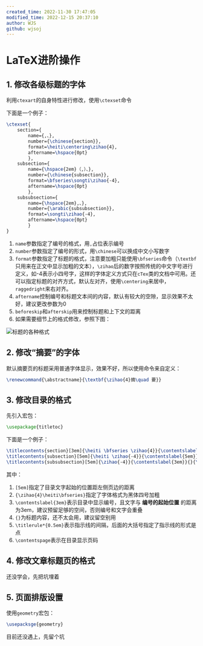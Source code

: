 ```yaml
---
created_time: 2022-11-30 17:47:05
modified_time: 2022-12-15 20:37:10
author: WJS
github: wjsoj
---
```

# LaTeX进阶操作

## 1. 修改各级标题的字体

利用`ctexart`的自身特性进行修改，使用`\ctexset`命令

下面是一个例子：

```latex
\ctexset{
    section={   
        name={,、},
        number={\chinese{section}},
        format=\heiti\centering\zihao{4},
        aftername=\hspace{0pt}
        },
    subsection={   
        name={\hspace{2em}（,）、},
        number={\chinese{subsection}},
        format=\bfseries\songti\zihao{-4},
        aftername=\hspace{0pt}
        },
    subsubsection={   
        name={\hspace{2em},、},
        number={\arabic{subsubsection}},
        format=\songti\zihao{-4},
        aftername=\hspace{0pt}
        }
}
```

1. `name`参数指定了编号的格式，用`,`占位表示编号
2. `number`参数指定了编号的形式，用`\chinese`可以换成中文小写数字
3. `format`参数指定了标题的格式，注意要加粗只能使用`\bfseries`命令（`\textbf`只用来在正文中显示加粗的文本），`\zihao`后的数字按照传统的中文字号进行定义，如-4表示小四号字，这样的字体定义方式只在`cTex`类的文档中可用。还可以指定标题的对齐方式，默认左对齐，使用`\centering`来居中，`raggedright`来右对齐。
4. `aftername`控制编号和标题文本间的内容，默认有较大的空隙，显示效果不太好，建议更改参数为0
5. `beforeskip`和`afterskip`用来控制标题和上下文的距离
6. 如果需要细节上的格式修改，参照下图：

![标题的各种格式](https://img-blog.csdnimg.cn/img_convert/e63730eb463b7c2f3e3ac2afa39d92a5.png)

## 2. 修改“摘要”的字体

默认摘要页的标题采用普通字体显示，效果不好，所以使用命令来自定义：

```latex
\renewcommand{\abstractname}{\textbf{\zihao{4}摘\quad 要}}
```

## 3. 修改目录的格式

先引入宏包：

```latex
\usepackage{titletoc}
```

下面是一个例子：

```latex
\titlecontents{section}[3em]{\heiti \bfseries \zihao{4}}{\contentslabel{1.5em}}{}{\titlerule*[0.5em]{$\cdot$}\contentspage}
\titlecontents{subsection}[5em]{\heiti \zihao{-4}}{\contentslabel{5em}}{}{\titlerule*[0.5em]{$\cdot$}\contentspage}
\titlecontents{subsubsection}[5em]{\zihao{-4}}{\contentslabel{3em}}{}{\titlerule*[0.5em]{$\cdot$}\contentspage}
```

其中：

1. `[5em]`指定了目录文字起始的位置距左侧页边的距离
2. `{\zihao{4}\heiti\bfseries}`指定了字体格式为黑体四号加粗
3. `\contentslabel{3em}`表示目录中显示编号，且文字与 **编号的起始位置** 的距离为3em，建议预留足够的空间，否则编号和文字会重叠
4. `{}`为标题内容，还不太会用，建议留空别用
5. `\titlerule*{0.5em}`表示指示线的间隔，后面的大括号指定了指示线的形式是点
6. `\contentspage`表示在目录显示页码

## 4. 修改文章标题页的格式

还没学会，先把坑埋着

## 5. 页面排版设置

使用`geometry`宏包：

```latex
\usepacksge{geometry}
```

目前还没遇上，先留个坑